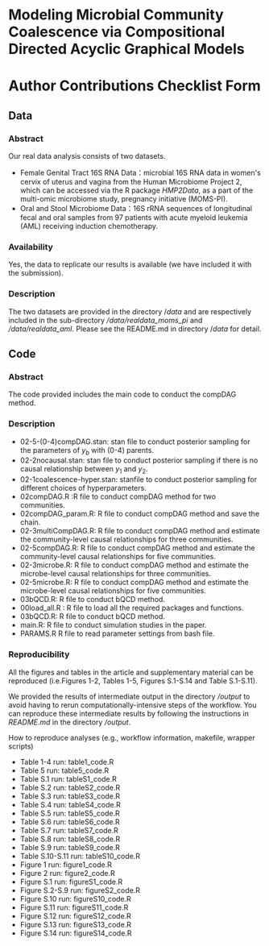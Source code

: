 # Modeling Microbial Community Coalescence via Compositional Directed Acyclic Graphical Models

# Author Contributions Checklist Form

## Data

### Abstract

Our real data analysis consists of two datasets.

- Female Genital Tract 16S RNA Data：microbial 16S RNA data in women's cervix of uterus and vagina from the Human Microbiome Project 2,
  which can be accessed via the R package *HMP2Data*, as a part of the multi-omic microbiome study, pregnancy initiative (MOMS-PI).
- Oral and Stool Microbiome Data：16S rRNA sequences of longitudinal fecal and oral
  samples from 97 patients with acute myeloid leukemia (AML) receiving induction chemotherapy.

### Availability

Yes, the data to replicate our results is available (we have included it with the submission).

### Description

The two datasets are provided in the directory /*data* and are respectively included in the sub-directory */data/realdata_moms_pi* and */data/realdata_aml*. Please see the README.md in directory /*data* for detail.

## Code

### Abstract

The code provided includes the main code to conduct the compDAG method.

### Description

* 02-5-(0-4)compDAG.stan: stan file to conduct posterior sampling for the parameters of $y_b$ with (0-4) parents.
* 02-2nocausal.stan: stan file to conduct posterior sampling if there is no causal relationship between $y_1$ and $y_2$.
* 02-1coalescence-hyper.stan: stanfile to conduct posterior sampling for different choices of hyperparameters.
* 02compDAG.R :R file to conduct compDAG method for two communities.
* 02compDAG_param.R: R file to conduct compDAG method and save the chain.
* 02-3multiCompDAG.R: R file to conduct compDAG method and estimate the community-level causal relationships for three communities.
* 02-5compDAG.R: R file to conduct compDAG method and estimate the community-level causal relationships for five communities.
* 02-3microbe.R: R file to conduct compDAG method and estimate the microbe-level causal relationships for three communities.
* 02-5microbe.R: R file to conduct compDAG method and estimate the microbe-level causal relationships for five communities.
* 03bQCD.R: R file to conduct bQCD method.
* 00load_all.R : R file to load all the required packages and functions.
* 03bQCD.R: R file to conduct bQCD method.
* main.R: R file to conduct simulation studies in the paper.
* PARAMS.R R file to read parameter settings from bash file.

### Reproducibility

All the figures and tables in the article and supplementary material can be reproduced (i.e.Figures 1-2, Tables 1-5, Figures S.1-S.14 and Table S.1-S.11).

We provided the results of intermediate output in the directory */output* to avoid having to rerun computationally-intensive steps of the workflow. You can reproduce these intermediate results by following the instructions in *README.md* in the directory */output*.

How to reproduce analyses (e.g., workflow information, makefile, wrapper scripts)

- Table 1-4 run: table1_code.R
- Table 5 run: table5_code.R
- Table S.1 run: tableS1_code.R
- Table S.2 run: tableS2_code.R
- Table S.3 run: tableS3_code.R
- Table S.4 run: tableS4_code.R
- Table S.5 run: tableS5_code.R
- Table S.6 run: tableS6_code.R
- Table S.7 run: tableS7_code.R
- Table S.8 run: tableS8_code.R
- Table S.9 run: tableS9_code.R
- Table S.10-S.11 run: tableS10_code.R
- Figure 1 run: figure1_code.R
- Figure 2 run: figure2_code.R
- Figure S.1 run: figureS1_code.R
- Figure S.2-S.9 run: figureS2_code.R
- Figure S.10 run: figureS10_code.R
- Figure S.11 run: figureS11_code.R
- Figure S.12 run: figureS12_code.R
- Figure S.13 run: figureS13_code.R
- Figure S.14 run: figureS14_code.R
